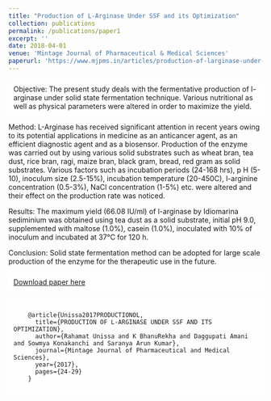 ```yaml
---
title: "Production of L-Arginase Under SSF and its Optimization"
collection: publications
permalink: /publications/paper1
excerpt: ''
date: 2018-04-01
venue: 'Mintage Journal of Pharmaceutical & Medical Sciences'
paperurl: 'https://www.mjpms.in/articles/production-of-larginase-under-ssf-and-its-optimization.pdf'
---
```


<style>
  body {
    background-image: url('https://github.com/maitrey-gramo/maitrey-gramo.github.io/assets/111958072/0d639ecc-ba0b-43fc-a059-f701c14ee89a');
    background-repeat: no-repeat;
    background-attachment: fixed; 
    background-size: cover;
  }

  #rcorners {
    border-radius: 10px;
    background: rgba(255, 255, 255, 0.5);
    background-position: left top;
    background-repeat: repeat;
    padding: 10px;
  }
</style>

<p id="rcorners">Objective: The present study deals with the fermentative production of l-arginase under solid state fermentation technique. Various nutritional as well as physical parameters were altered in order to maximize the yield. 

Method: L-Arginase has received significant attention in recent years owing to its potential applications in medicine as an anticancer agent, as an efficient diagnostic agent and as a biosensor. Production of the enzyme was carried out by using various solid substrates such as wheat bran, tea dust, rice bran, ragi, maize bran, black gram, bread, red gram as solid substrates. Various factors such as incubation periods (24-168 hrs), p H (5-10), inoculum size (2.5-15%), incubation temperature (20-450C), l-arginine concentration (0.5-3%), NaCl concentration (1-5%) etc. were altered and their effect on the production rate was noticed.

Results: The maximum yield (66.08 IU/ml) of l-arginase by Idiomarina sediminium was obtained using tea dust as a solid substrate, initial pH 9.0, supplemented with maltose (1.0%), casein (1.0%), inoculated with 10% of inoculum and incubated at 37°C for 120 h. 

Conclusion: Solid state fermentation method can be adopted for large scale production of the enzyme for the therapeutic use in the future.</p>

<p id="rcorners"><a href="https://www.mjpms.in/articles/production-of-larginase-under-ssf-and-its-optimization.pdf">Download paper here</a></p>

<pre id="rcorners">
  <code>
    @article{Unissa2017PRODUCTIONOL,
      title={PRODUCTION OF L-ARGINASE UNDER SSF AND ITS OPTIMIZATION},
      author={Rahamat Unissa and K BhanuRekha and Daggupati Amani and Sowmya Konakanchi and Saranya Arun Kumar},
      journal={Mintage Journal of Pharmaceutical and Medical Sciences},
      year={2017},
      pages={24-29}
    }
  </code>
</pre>
